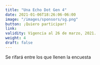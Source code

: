 ```yaml
---
title: "Una Echo Dot Gen 4"
date: 2021-01-06T18:26:06-06:00
image: "/images/sponsors/sg.png"
button: ¡Quiero participar!
link: 
validity: Vigencia al 26 de marzo, 2021.
weight: 4
draft: false
---
```


Se rifará entre los que llenen la encuesta

